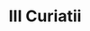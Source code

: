 ---
title: III Curiatii

mediaPath: /videos/c_04_rmacp1850s-1080p.mp4
mediaPosition:  [296040.84433442773,4633987.852257391,130.53462988422825]
mediaRotation:  [0.27170561012487443,-0.6731846028580056,-0.6377613193782398,0.2574083359304938]
mediaScale: 1
cameraFOV: 32

# Pair of camera points and targets: [final point], ... , [entrance point]
cameraPath: [
    [[296038.34905449883,4633990.439878435,130.34021945791963],[296054.03725706966,4633974.171113304,131.56250723192224]],
    [[296032.69593864185,4633996.369619758,131.00823515080447],[296048.4047284712,4633980.079505497,130.61771543984256]],
    [[296025.143152492,4634004.201906695,131.19599702783182],[296040.85194232134,4633987.911792434,130.8054773168699]],
    [[296021.617166337,4634004.881394485,129.78830584202422],[296037.32265479164,4633988.594703769,130.3947249627685]],
    [[296003.74484399194,4634023.415105633,129.0982210965927],[296019.4503324466,4634007.128414918,129.704640217337]]
]


animationEntry: 2000
---